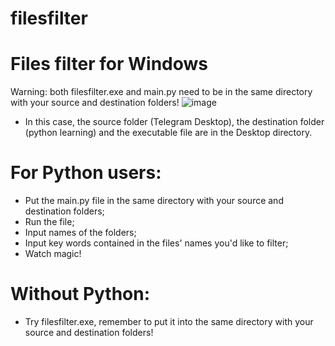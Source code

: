 # filesfilter
# Files filter for Windows
Warning: both filesfilter.exe and main.py need to be in the same directory with your source and destination folders!
![image](https://user-images.githubusercontent.com/100966918/191128720-3c4c4050-ad88-4a6c-aa3c-f6afd7a65642.png)
- In this case, the source folder (Telegram Desktop), the destination folder (python learning) and the executable file are in the Desktop directory.
# For Python users:
- Put the main.py file in the same directory with your source and destination folders;
- Run the file;
- Input names of the folders;
- Input key words contained in the files' names you'd like to filter;
- Watch magic!
# Without Python:
- Try filesfilter.exe, remember to put it into the same directory with your source and destination folders!
